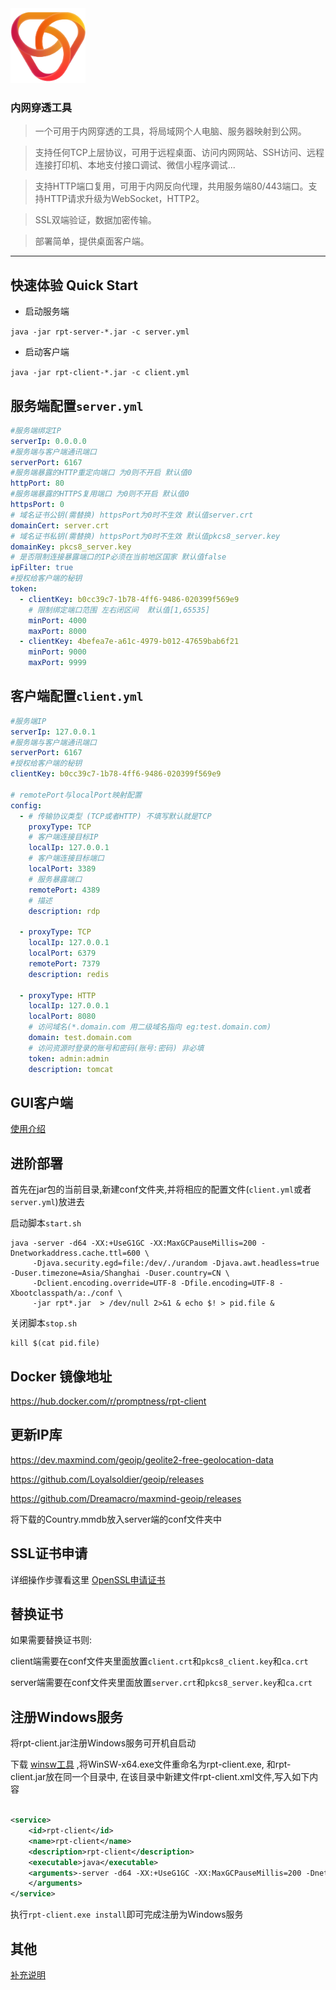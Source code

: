 <img alt="rpt" height="120" src="doc/rpt.png" width="120"/> 

### 内网穿透工具

> 一个可用于内网穿透的工具，将局域网个人电脑、服务器映射到公网。

> 支持任何TCP上层协议，可用于远程桌面、访问内网网站、SSH访问、远程连接打印机、本地支付接口调试、微信小程序调试...

> 支持HTTP端口复用，可用于内网反向代理，共用服务端80/443端口。支持HTTP请求升级为WebSocket，HTTP2。

> SSL双端验证，数据加密传输。

> 部署简单，提供桌面客户端。

---

## 快速体验 Quick Start

- 启动服务端

`java -jar rpt-server-*.jar -c server.yml`

- 启动客户端

`java -jar rpt-client-*.jar -c client.yml`

## 服务端配置`server.yml`

```yaml
#服务端绑定IP
serverIp: 0.0.0.0
#服务端与客户端通讯端口
serverPort: 6167
#服务端暴露的HTTP重定向端口 为0则不开启 默认值0
httpPort: 80
#服务端暴露的HTTPS复用端口 为0则不开启 默认值0
httpsPort: 0
# 域名证书公钥(需替换) httpsPort为0时不生效 默认值server.crt
domainCert: server.crt
# 域名证书私钥(需替换) httpsPort为0时不生效 默认值pkcs8_server.key
domainKey: pkcs8_server.key
# 是否限制连接暴露端口的IP必须在当前地区国家 默认值false
ipFilter: true
#授权给客户端的秘钥
token:
  - clientKey: b0cc39c7-1b78-4ff6-9486-020399f569e9
    # 限制绑定端口范围 左右闭区间  默认值[1,65535]
    minPort: 4000
    maxPort: 8000
  - clientKey: 4befea7e-a61c-4979-b012-47659bab6f21
    minPort: 9000
    maxPort: 9999
```

## 客户端配置`client.yml`

```yaml
#服务端IP
serverIp: 127.0.0.1
#服务端与客户端通讯端口
serverPort: 6167
#授权给客户端的秘钥
clientKey: b0cc39c7-1b78-4ff6-9486-020399f569e9

# remotePort与localPort映射配置
config:
  - # 传输协议类型 (TCP或者HTTP) 不填写默认就是TCP
    proxyType: TCP
    # 客户端连接目标IP
    localIp: 127.0.0.1
    # 客户端连接目标端口
    localPort: 3389
    # 服务暴露端口
    remotePort: 4389
    # 描述
    description: rdp

  - proxyType: TCP
    localIp: 127.0.0.1
    localPort: 6379
    remotePort: 7379
    description: redis

  - proxyType: HTTP
    localIp: 127.0.0.1
    localPort: 8080
    # 访问域名(*.domain.com 用二级域名指向 eg:test.domain.com)
    domain: test.domain.com
    # 访问资源时登录的账号和密码(账号:密码) 非必填
    token: admin:admin
    description: tomcat
```

## GUI客户端

[使用介绍](doc/GUI.md)

## 进阶部署

首先在jar包的当前目录,新建conf文件夹,并将相应的配置文件(`client.yml`或者`server.yml`)放进去

启动脚本`start.sh`

```shell
java -server -d64 -XX:+UseG1GC -XX:MaxGCPauseMillis=200 -Dnetworkaddress.cache.ttl=600 \
     -Djava.security.egd=file:/dev/./urandom -Djava.awt.headless=true -Duser.timezone=Asia/Shanghai -Duser.country=CN \
     -Dclient.encoding.override=UTF-8 -Dfile.encoding=UTF-8 -Xbootclasspath/a:./conf \
     -jar rpt*.jar  > /dev/null 2>&1 & echo $! > pid.file &
```

关闭脚本`stop.sh`

```shell
kill $(cat pid.file)
```

## Docker 镜像地址

https://hub.docker.com/r/promptness/rpt-client

## 更新IP库

https://dev.maxmind.com/geoip/geolite2-free-geolocation-data

https://github.com/Loyalsoldier/geoip/releases

https://github.com/Dreamacro/maxmind-geoip/releases

将下载的Country.mmdb放入server端的conf文件夹中

## SSL证书申请

详细操作步骤看这里
[OpenSSL申请证书](doc/OpenSSL.md)

## 替换证书

如果需要替换证书则:

client端需要在conf文件夹里面放置`client.crt`和`pkcs8_client.key`和`ca.crt`

server端需要在conf文件夹里面放置`server.crt`和`pkcs8_server.key`和`ca.crt`

## 注册Windows服务

将rpt-client.jar注册Windows服务可开机自启动

下载 [winsw工具](https://github.com/winsw/winsw/releases) ,将WinSW-x64.exe文件重命名为rpt-client.exe, 和rpt-client.jar放在同一个目录中,
在该目录中新建文件rpt-client.xml文件,写入如下内容

```xml

<service>
    <id>rpt-client</id>
    <name>rpt-client</name>
    <description>rpt-client</description>
    <executable>java</executable>
    <arguments>-server -d64 -XX:+UseG1GC -XX:MaxGCPauseMillis=200 -Dnetworkaddress.cache.ttl=600 -Djava.security.egd=file:/dev/./urandom -Djava.awt.headless=true -Duser.timezone=Asia/Shanghai -Duser.country=CN -Dclient.encoding.override=UTF-8 -Dfile.encoding=UTF-8 -Xbootclasspath/a:./conf -jar rpt-client.jar
    </arguments>
</service>
```

执行`rpt-client.exe install`即可完成注册为Windows服务

## 其他

[补充说明](doc/OTHER.md)